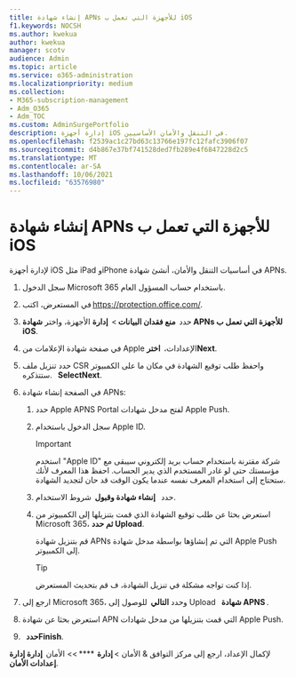 ```yaml
---
title: إنشاء شهادة APNs للأجهزة التي تعمل ب iOS
f1.keywords: NOCSH
ms.author: kwekua
author: kwekua
manager: scotv
audience: Admin
ms.topic: article
ms.service: o365-administration
ms.localizationpriority: medium
ms.collection:
- M365-subscription-management
- Adm_O365
- Adm_TOC
ms.custom: AdminSurgePortfolio
description: إدارة أجهزة iOS في التنقل والأمان الأساسيين.
ms.openlocfilehash: f2539ac1c27bd63c13766e197fc12fafc3906f07
ms.sourcegitcommit: d4b867e37bf741528ded7fb289e4f6847228d2c5
ms.translationtype: MT
ms.contentlocale: ar-SA
ms.lasthandoff: 10/06/2021
ms.locfileid: "63576980"
---
```

# <a name="create-an-apns-certificate-for-ios-devices"></a>إنشاء شهادة APNs للأجهزة التي تعمل ب iOS

لإدارة أجهزة iOS مثل iPad وiPhone في أساسيات التنقل والأمان، أنشئ شهادة APNs.

1. سجل الدخول Microsoft 365 باستخدام حساب المسؤول العام.

2. في المستعرض، اكتب <https://protection.office.com/>.

3. حدد  **منع فقدان البيانات** >  **إدارة** الأجهزة، واختر **شهادة APNs للأجهزة التي تعمل ب iOS**.

4. في صفحة شهادة الإعلامات من Apple الإعدادات،  **اخترNext**.

5. حدد تنزيل ملف CSR واحفظ طلب توقيع الشهادة في مكان ما على الكمبيوتر ستتذكره.   **SelectNext**.

6. في الصفحة إنشاء شهادة APNs:

    1. حدد Apple APNS Portal لفتح مدخل شهادات Apple Push.

    2. سجل الدخول باستخدام Apple ID.

       > [!IMPORTANT]
       > استخدم "Apple ID" شركة مقترنة باستخدام حساب بريد إلكتروني سيبقى مع مؤسستك حتى لو غادر المستخدم الذي يدير الحساب. احفظ هذا المعرف لأنك ستحتاج إلى استخدام المعرف نفسه عندما يكون الوقت قد حان لتجديد الشهادة.

    3. حدد   **إنشاء شهادة وقبول**  شروط الاستخدام.

    4. استعرض بحثا عن طلب توقيع الشهادة الذي قمت بتنزيلها إلى الكمبيوتر من Microsoft 365، **ثم حدد Upload**.

       قم بتنزيل شهادة APNs التي تم إنشاؤها بواسطة مدخل شهادة Apple Push إلى الكمبيوتر.

       > [!TIP]
       > إذا كنت تواجه مشكلة في تنزيل الشهادة، ف قم بتحديث المستعرض.

7. ارجع إلى Microsoft 365، وحدد **التالي**  للوصول إلى Upload   **شهادة APNS** .

8. استعرض بحثا عن شهادة APN التي قمت بتنزيلها من مدخل شهادات Apple Push.

9.   **حددFinish**.

لإكمال الإعداد، ارجع إلى مركز التوافق & الأمان > **إدارة**  **** >> الأمان  **إدارة إدارة إعدادات الأمان**.
